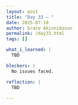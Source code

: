 ```yaml
---
layout: post
title: "Day 33 – "
date: 2025-07-10
author: Grace Akinnibosun
permalink: /day33.html
tags: []

what_i_learned: |
  TBD

blockers: |
  No issues faced.

reflection: |
  TBD
 
---
```

